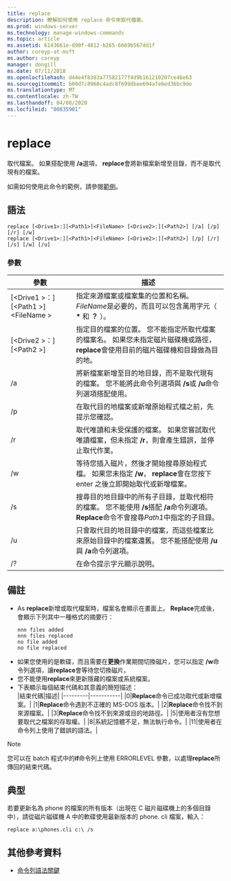 ```yaml
---
title: replace
description: 瞭解如何使用 replace 命令來取代檔案。
ms.prod: windows-server
ms.technology: manage-windows-commands
ms.topic: article
ms.assetid: 6143661e-d90f-4812-b265-6669b567dd1f
author: coreyp-at-msft
ms.author: coreyp
manager: dongill
ms.date: 07/11/2018
ms.openlocfilehash: d44e4f8383a77582177f4d9b161210207ce46e63
ms.sourcegitcommit: b00d7c8968c4adc8f699dbee694afe6ed36bc9de
ms.translationtype: MT
ms.contentlocale: zh-TW
ms.lasthandoff: 04/08/2020
ms.locfileid: "80835901"
---
```

# <a name="replace"></a>replace



取代檔案。 如果搭配使用 **/a**選項， **replace**會將新檔案新增至目錄，而不是取代現有的檔案。

如需如何使用此命令的範例，請參閱[範例](#BKMK_examples)。

## <a name="syntax"></a>語法

```
replace [<Drive1>:][<Path1>]<FileName> [<Drive2>:][<Path2>] [/a] [/p] [/r] [/w] 
replace [<Drive1>:][<Path1>]<FileName> [<Drive2>:][<Path2>] [/p] [/r] [/s] [/w] [/u] 
```

### <a name="parameters"></a>參數

|參數|描述|
|---------|-----------|
|[\<Drive1 >：][\<Path1 >]\<FileName >|指定來源檔案或檔案集的位置和名稱。 *FileName*是必要的，而且可以包含萬用字元（ **&#42;** 和 **？** ）。|
|[\<Drive2 >：][\<Path2 >]|指定目的檔案的位置。 您不能指定所取代檔案的檔案名。 如果您未指定磁片磁碟機或路徑， **replace**會使用目前的磁片磁碟機和目錄做為目的地。|
|/a|將新檔案新增至目的地目錄，而不是取代現有的檔案。 您不能將此命令列選項與 **/s**或 **/u**命令列選項搭配使用。|
|/p|在取代目的地檔案或新增原始程式檔之前，先提示您確認。|
|/r|取代唯讀和未受保護的檔案。 如果您嘗試取代唯讀檔案，但未指定 **/r**，則會產生錯誤，並停止取代作業。|
|/w|等待您插入磁片，然後才開始搜尋原始程式檔。 如果您未指定 **/w**， **replace**會在您按下 enter 之後立即開始取代或新增檔案。|
|/s|搜尋目的地目錄中的所有子目錄，並取代相符的檔案。 您不能使用 **/s**搭配 **/a**命令列選項。 **Replace**命令不會搜尋*Path1*中指定的子目錄。|
|/u|只會取代目的地目錄中的檔案，而這些檔案比來原始目錄中的檔案還舊。 您不能搭配使用 **/u**與 **/a**命令列選項。|
|/?|在命令提示字元顯示說明。|

## <a name="remarks"></a>備註

- As **replace**新增或取代檔案時，檔案名會顯示在畫面上。 **Replace**完成後，會顯示下列其中一種格式的摘要行：  
  ```
  nnn files added
  nnn files replaced
  no file added
  no file replaced
  ```  
- 如果您使用的是軟碟，而且需要在**更換**作業期間切換磁片，您可以指定 **/w**命令列選項，讓**replace**會等待您切換磁片。
- 您不能使用**replace**來更新隱藏的檔案或系統檔案。
- 下表顯示每個結束代碼和其意義的簡短描述：  
  |結束代碼|描述|
  |---------|-----------|
  |0|**Replace**命令已成功取代或新增檔案。|
  |1|**Replace**命令遇到不正確的 MS-DOS 版本。|
  |2|**Replace**命令找不到來源檔案。|
  |3|**Replace**命令找不到來源或目的地路徑。|
  |5|使用者沒有您想要取代之檔案的存取權。|
  |8|系統記憶體不足，無法執行命令。|
  |11|使用者在命令列上使用了錯誤的語法。|

> [!NOTE]
> 您可以在 batch 程式中的**if**命令列上使用 ERRORLEVEL 參數，以處理**replace**所傳回的結束代碼。

## <a name="examples"></a><a name="BKMK_examples"></a>典型

若要更新名為 phone 的檔案的所有版本（出現在 C 磁片磁碟機上的多個目錄中），請從磁片磁碟機 A 中的軟碟使用最新版本的 phone. cli 檔案，輸入：

`replace a:\phones.cli c:\ /s`

## <a name="additional-references"></a>其他參考資料

- [命令列語法關鍵](command-line-syntax-key.md)